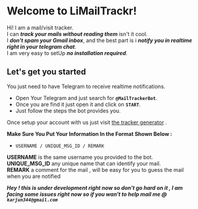 # Welcome to LiMailTrackr!

Hi! I am a mail/visit tracker. <br>
I can ***track your mails without reading them*** isn't it cool.<br>
I ***don't spam your Gmail inbox***,
 and the best part is i ***notify you in realtime right in your telegram chat***.<br>
I am very easy to setUp ***no installation required***.


## Let's get you started
You just need to have Telegram to receive realtime notifications.

- Open Your Telegram and just search for **`@MailTrackerBot`**.
- Once you are find it just open it and click on **`START`**.
- Just follow the steps the bot provides you.

Once setup your account with us just visit   [the tracker generator](http://arjun344.pythonanywhere.com/) .

**Make Sure You Put Your Information In the Format Shown Below :**
- `USERNAME / UNIQUE_MSG_ID / REMARK`

**USERNAME** is the same username you provided to the bot.<br>
**UNIQUE_MSG_ID** any unique name that can identify your mail.<br>
**REMARK** a comment for the mail , will be easy for you to guess the mail when you are notified

***Hey !  this is under development right now so don't go hard on it , I am facing some issues right now so if you wan't to help mail me @ `karjun344@gmail.com`***
